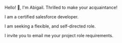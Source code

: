
Hello! 👋, I'm Abigail.
Thrilled to make your acquaintance!

I am a certified salesforce developer.

I am seeking a flexible, and self-directed role. 

I invite you to email me your project role requirements.
